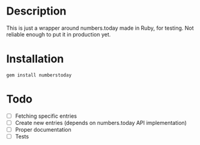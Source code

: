 # Description
This is just a wrapper around numbers.today made in Ruby, for testing. Not
reliable enough to put it in production yet.

# Installation
`gem install numberstoday`

# Todo
* [ ] Fetching specific entries
* [ ] Create new entries (depends on numbers.today API implementation)
* [ ] Proper documentation
* [ ] Tests

